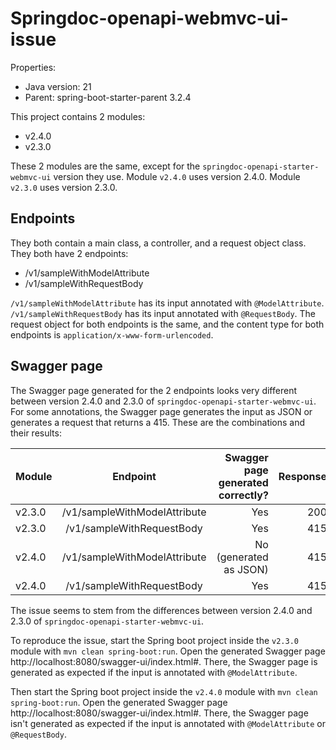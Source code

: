 # Springdoc-openapi-webmvc-ui-issue

Properties:
- Java version: 21
- Parent: spring-boot-starter-parent 3.2.4

This project contains 2 modules:
- v2.4.0
- v2.3.0

These 2 modules are the same, except for the
`springdoc-openapi-starter-webmvc-ui` version they use.
Module `v2.4.0` uses version 2.4.0.
Module `v2.3.0` uses version 2.3.0.

## Endpoints
They both contain a main class, a controller, and a request object class.
They both have 2 endpoints:
- /v1/sampleWithModelAttribute
- /v1/sampleWithRequestBody

`/v1/sampleWithModelAttribute` has its input annotated with `@ModelAttribute`.
`/v1/sampleWithRequestBody` has its input annotated with `@RequestBody`.
The request object for both endpoints is the same, and 
the content type for both endpoints is `application/x-www-form-urlencoded`.

## Swagger page
The Swagger page generated for the 2 endpoints looks very different between 
version 2.4.0 and 2.3.0 of `springdoc-openapi-starter-webmvc-ui`.
For some annotations, the Swagger page generates the input as JSON or 
generates a request that returns a 415. These are the combinations and their results:

| Module |           Endpoint           | Swagger page generated correctly? | Response |
|--------|:----------------------------:|----------------------------------:|---------:|
| v2.3.0 | /v1/sampleWithModelAttribute |                               Yes |      200 |
| v2.3.0 |  /v1/sampleWithRequestBody   |                               Yes |      415 |
| v2.4.0 | /v1/sampleWithModelAttribute |            No (generated as JSON) |      415 |
| v2.4.0 |  /v1/sampleWithRequestBody   |                               Yes |      415 |

The issue seems to stem from the differences between version 2.4.0 and 2.3.0 of `springdoc-openapi-starter-webmvc-ui`.

To reproduce the issue, start the Spring boot project inside the `v2.3.0` module with `mvn clean spring-boot:run`.
Open the generated Swagger page http://localhost:8080/swagger-ui/index.html#.
There, the Swagger page is generated as expected if the input is annotated with `@ModelAttribute`.

Then start the Spring boot project inside the `v2.4.0` module with `mvn clean spring-boot:run`.
Open the generated Swagger page http://localhost:8080/swagger-ui/index.html#.
There, the Swagger page isn't generated as expected if the input is annotated with `@ModelAttribute` or `@RequestBody`.